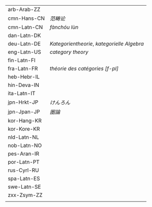| | |
|-|-|
| arb-Arab-ZZ |  |
| cmn-Hans-CN | _范畴论_ |
| cmn-Latn-CN | _fànchóu lùn_ |
| dan-Latn-DK |  |
| deu-Latn-DE | _Kategorientheorie_, _kategorielle Algebra_ |
| eng-Latn-US | _category theory_ |
| fin-Latn-FI |  |
| fra-Latn-FR | _théorie des catégories [f-pl]_ |
| heb-Hebr-IL |  |
| hin-Deva-IN |  |
| ita-Latn-IT |  |
| jpn-Hrkt-JP | _けんろん_ |
| jpn-Jpan-JP | _圏論_ |
| kor-Hang-KR |  |
| kor-Kore-KR |  |
| nld-Latn-NL |  |
| nob-Latn-NO |  |
| pes-Aran-IR |  |
| por-Latn-PT |  |
| rus-Cyrl-RU |  |
| spa-Latn-ES |  |
| swe-Latn-SE |  |
| zxx-Zsym-ZZ |  |
|  |  |